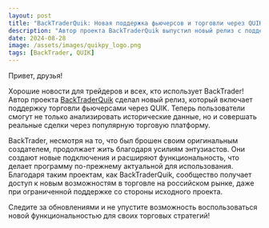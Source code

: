 ```yaml
---
layout: post
title: "BackTraderQuik: Новая поддержка фьючерсов и торговли через QUIK"
description: "Автор проекта BackTraderQuik выпустил новый релиз с поддержкой фьючерсов и возможностью торговли через QUIK, несмотря на то, что оригинальный BackTrader больше не развивается."
date: 2024-08-28
image: /assets/images/quikpy_logo.png
tags: [BackTrader, QUIK]
---
```


Привет, друзья!

Хорошие новости для трейдеров и всех, кто использует BackTrader! Автор проекта [BackTraderQuik](https://github.com/cia76/BackTraderQuik) сделал новый релиз, который включает поддержку торговли фьючерсами через QUIK. Теперь пользователи смогут не только анализировать исторические данные, но и совершать реальные сделки через популярную торговую платформу.

BackTrader, несмотря на то, что был брошен своим оригинальным создателем, продолжает жить благодаря усилиям энтузиастов. Они создают новые подключения и расширяют функциональность, что делает программу по-прежнему актуальной для использования. Благодаря таким проектам, как BackTraderQuik, сообщество получает доступ к новым возможностям в торговле на российском рынке, даже при ограниченной поддержке со стороны исходного проекта.

Следите за обновлениями и не упустите возможность воспользоваться новой функциональностью для своих торговых стратегий!
